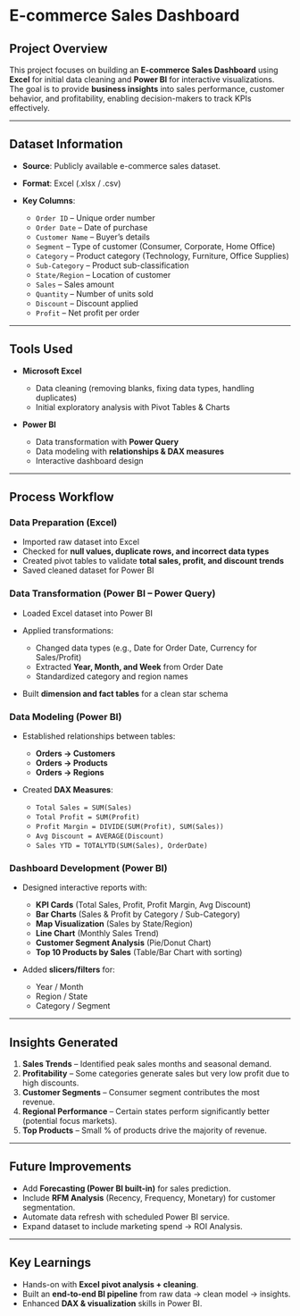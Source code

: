 #  E-commerce Sales Dashboard

##  Project Overview

This project focuses on building an **E-commerce Sales Dashboard** using **Excel** for initial data cleaning and **Power BI** for interactive visualizations.
The goal is to provide **business insights** into sales performance, customer behavior, and profitability, enabling decision-makers to track KPIs effectively.

---

##  Dataset Information

* **Source**: Publicly available e-commerce sales dataset.
* **Format**: Excel (.xlsx / .csv)
* **Key Columns**:

  * `Order ID` – Unique order number
  * `Order Date` – Date of purchase
  * `Customer Name` – Buyer’s details
  * `Segment` – Type of customer (Consumer, Corporate, Home Office)
  * `Category` – Product category (Technology, Furniture, Office Supplies)
  * `Sub-Category` – Product sub-classification
  * `State/Region` – Location of customer
  * `Sales` – Sales amount
  * `Quantity` – Number of units sold
  * `Discount` – Discount applied
  * `Profit` – Net profit per order

---

##  Tools Used

* **Microsoft Excel**

  * Data cleaning (removing blanks, fixing data types, handling duplicates)
  * Initial exploratory analysis with Pivot Tables & Charts
* **Power BI**

  * Data transformation with **Power Query**
  * Data modeling with **relationships & DAX measures**
  * Interactive dashboard design

---

##  Process Workflow

###  Data Preparation (Excel)

* Imported raw dataset into Excel
* Checked for **null values, duplicate rows, and incorrect data types**
* Created pivot tables to validate **total sales, profit, and discount trends**
* Saved cleaned dataset for Power BI

###  Data Transformation (Power BI – Power Query)

* Loaded Excel dataset into Power BI
* Applied transformations:

  * Changed data types (e.g., Date for Order Date, Currency for Sales/Profit)
  * Extracted **Year, Month, and Week** from Order Date
  * Standardized category and region names
* Built **dimension and fact tables** for a clean star schema

###  Data Modeling (Power BI)

* Established relationships between tables:

  * **Orders → Customers**
  * **Orders → Products**
  * **Orders → Regions**
* Created **DAX Measures**:

  * `Total Sales = SUM(Sales)`
  * `Total Profit = SUM(Profit)`
  * `Profit Margin = DIVIDE(SUM(Profit), SUM(Sales))`
  * `Avg Discount = AVERAGE(Discount)`
  * `Sales YTD = TOTALYTD(SUM(Sales), OrderDate)`

###  Dashboard Development (Power BI)

* Designed interactive reports with:

  * **KPI Cards** (Total Sales, Profit, Profit Margin, Avg Discount)
  * **Bar Charts** (Sales & Profit by Category / Sub-Category)
  * **Map Visualization** (Sales by State/Region)
  * **Line Chart** (Monthly Sales Trend)
  * **Customer Segment Analysis** (Pie/Donut Chart)
  * **Top 10 Products by Sales** (Table/Bar Chart with sorting)
* Added **slicers/filters** for:

  * Year / Month
  * Region / State
  * Category / Segment

---

##  Insights Generated

1. **Sales Trends** – Identified peak sales months and seasonal demand.
2. **Profitability** – Some categories generate sales but very low profit due to high discounts.
3. **Customer Segments** – Consumer segment contributes the most revenue.
4. **Regional Performance** – Certain states perform significantly better (potential focus markets).
5. **Top Products** – Small % of products drive the majority of revenue.

---

##  Future Improvements

* Add **Forecasting (Power BI built-in)** for sales prediction.
* Include **RFM Analysis** (Recency, Frequency, Monetary) for customer segmentation.
* Automate data refresh with scheduled Power BI service.
* Expand dataset to include marketing spend → ROI Analysis.

---

##  Key Learnings

* Hands-on with **Excel pivot analysis + cleaning**.
* Built an **end-to-end BI pipeline** from raw data → clean model → insights.
* Enhanced **DAX & visualization** skills in Power BI.

